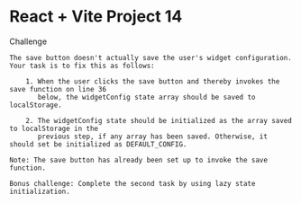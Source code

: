 # React + Vite Project 14

 Challenge

    The save button doesn't actually save the user's widget configuration. Your task is to fix this as follows: 

    	1. When the user clicks the save button and thereby invokes the save function on line 36 
		   below, the widgetConfig state array should be saved to localStorage. 
       
    	2. The widgetConfig state should be initialized as the array saved to localStorage in the 
	  	   previous step, if any array has been saved. Otherwise, it should set be initialized as DEFAULT_CONFIG.  
			 
	Note: The save button has already been set up to invoke the save function. 
              
    Bonus challenge: Complete the second task by using lazy state initialization. 
